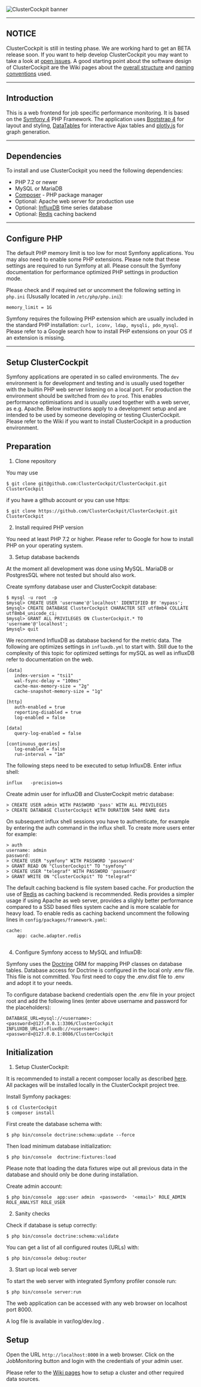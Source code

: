 ![ClusterCockpit banner](https://github.com/ClusterCockpit/ClusterCockpit/wiki/img/ClusterCockpit-banner-small.png)

--------------------------------------------------------------------------------
NOTICE
--------------------------------------------------------------------------------

ClusterCockpit is still in testing phase. We are working hard to get an BETA release soon.
If you want to help develop ClusterCockpit you may want to take a look at [open issues](https://github.com/ClusterCockpit/ClusterCockpit/issues?q=is%3Aopen+is%3Aissue).
A good starting point about the software design of ClusterCockpit are the Wiki
pages about the [overall structure](https://github.com/ClusterCockpit/ClusterCockpit/wiki/DEV-Software-structure)
and [naming conventions](https://github.com/ClusterCockpit/ClusterCockpit/wiki/DEV-Conventions)
used.

--------------------------------------------------------------------------------
Introduction
--------------------------------------------------------------------------------

This is a web frontend for job specific performance monitoring. It is based on
the [Symfony 4](https://symfony.com) PHP Framework. The application uses
[Bootstrap 4](http://getbootstrap.com) for layout and styling,
[DataTables](https://datatables.net) for interactive Ajax tables and
[plotly.js](https://plot.ly/javascript/) for graph generation.

--------------------------------------------------------------------------------
Dependencies
--------------------------------------------------------------------------------

To install and use ClusterCockpit you need the following dependencies:
- PHP 7.2 or newer
- MySQL or MariaDB
- [Composer](https://getcomposer.org) - PHP package manager
- Optional: Apache web server for production use
- Optional: [InfluxDB](https://docs.influxdata.com/influxdb/v1.7/introduction/getting-started/) time series database
- Optional: [Redis](https://redis.io/) caching backend

--------------------------------------------------------------------------------
Configure PHP
--------------------------------------------------------------------------------

The default PHP memory limit is too low for most Symfony applications. You may
also need to enable some PHP extensions. Please note that these settings are
required to run Symfony at all. Please consult the Symfony documentation for
performance optimized PHP settings in production mode.

Please check and if required set or uncomment the following setting in
`php.ini` (Ususally located in `/etc/php/php.ini`):

```
memory_limit = 1G
```

Symfony requires the following PHP extension which are usually included in the
standard PHP installation: `curl, iconv, ldap, mysqli, pdo_mysql`. Please refer
to a Google search how to install PHP extensions on your OS if an extension is missing.

--------------------------------------------------------------------------------
Setup ClusterCockpit
--------------------------------------------------------------------------------

Symfony applications are operated in so called environments.  The `dev`
environment is for development and testing and is usually used together with
the builtin PHP web server listening on a local port. For production the
environment should be switched from `dev` to `prod`. This enables
performance optimisations and is usually used together with a web server, as
e.g. Apache. Below instructions apply to a development setup and are intended
to be used by someone developing or testing ClusterCockpit. Please refer to the
Wiki if you want to install ClusterCockpit in a production environment.

## Preparation

1. Clone repository

You may use 
```
$ git clone git@github.com:ClusterCockpit/ClusterCockpit.git ClusterCockpit
```
if you have a github account or you can use https:

```
$ git clone https://github.com/ClusterCockpit/ClusterCockpit.git ClusterCockpit
```

2. Install required PHP version

You need at least PHP 7.2 or higher. Please refer to
Google for how to install PHP on your operating system.

3. Setup database backends

At the moment all development was done using  MySQL. MariaDB or
PostgresSQL where not tested but should also work.

Create symfony database user and ClusterCockpit database:

```
$ mysql -u root  -p
$mysql> CREATE USER 'username'@'localhost' IDENTIFIED BY 'mypass';
$mysql> CREATE DATABASE ClusterCockpit CHARACTER SET utf8mb4 COLLATE utf8mb4_unicode_ci;
$mysql> GRANT ALL PRIVILEGES ON ClusterCockpit.* TO 'username'@'localhost'; 
$mysql> quit
```

We recommend InfluxDB as database backend for the metric data. The following
are optimizes settings in `influxdb.yml` to start with. Still due to the
complexity of this topic for optimized settings for mySQL as well as influxDB
refer to documentation on the web.

```
[data]
   index-version = "tsi1"
   wal-fsync-delay = "100ms"
   cache-max-memory-size = "2g"
   cache-snapshot-memory-size = "1g"

[http]
   auth-enabled = true 
   reporting-disabled = true
   log-enabled = false

[data]
   query-log-enabled = false

[continuous_queries]
   log-enabled = false
   run-interval = "1m"
```

The following steps need to be executed to setup InfluxDB. Enter influx shell:

```
influx   -precision=s
```

Create admin user for influxDB and ClusterCockpit metric database:

```
> CREATE USER admin WITH PASSWORD 'pass' WITH ALL PRIVILEGES
> CREATE DATABASE ClusterCockpit WITH DURATION 540d NAME data
```

On subsequent influx shell sessions you have to authenticate, for example by
entering the auth command in the influx shell. To create more users enter for
example:

```
> auth
username: admin
password:
> CREATE USER "symfony" WITH PASSWORD 'password'
> GRANT READ ON "ClusterCockpit" TO "symfony"
> CREATE USER "telegraf" WITH PASSWORD 'password'
> GRANT WRITE ON "ClusterCockpit" TO "telegraf"

```

The default caching backend is file system based cache. For production the use
of [Redis](https://redis.io) as caching backend is recommended. Redis provides
a simpler usage if using Apache as web server, provides a slighly better
performance compared to a SSD based files system cache and is more scalable for
heavy load. To enable redis as caching backend uncomment the following lines in
`config/packages/framework.yaml`:

```
cache:
    app: cache.adapter.redis
  
```

4. Configure Symfony access to MySQL and InfluxDB:

Symfony uses the [Doctrine](https://www.doctrine-project.org) ORM for mapping
PHP classes on  database tables. Database access for Doctrine is configured in
the local only .env file. This file is not committed. You first need to copy
the .env.dist file to .env and adopt it to your needs.

To configure database backend credentials open the .env file in your project
root and add the following lines (enter above username and password for the
placeholders): 

```
DATABASE_URL=mysql://<username>:<password>@127.0.0.1:3306/ClusterCockpit
INFLUXDB_URL=influxdb://<username>:<password>@127.0.0.1:8086/ClusterCockpit
```

## Initialization

1. Setup ClusterCockpit:

It is recommended to install a recent composer locally as described
[here](https://getcomposer.org/download/). All packages will be installed
locally in the ClusterCockpit project tree.

Install Symfony packages:

```
$ cd ClusterCockpit
$ composer install
```

First create the database schema with:

```
$ php bin/console doctrine:schema:update --force
```

Then load minimum database initialization:

```
$ php bin/console  doctrine:fixtures:load
```

Please note that loading the data fixtures wipe out all previous data in the
database and should only be done during installation.

Create admin account:

```
$ php bin/console  app:user admin  <password>  '<email>' ROLE_ADMIN ROLE_ANALYST ROLE_USER
```

2. Sanity checks

Check if database is setup correctly:
```
$ php bin/console doctrine:schema:validate
```

You can get a list of all configured routes (URLs) with:
```
$ php bin/console debug:router
```

3. Start up local web server

To start the web server with integrated Symfony profiler console run:
```
$ php bin/console server:run
```

The web application can be accessed with any web browser on localhost port 8000.

A log file is available in var/log/dev.log .

## Setup

Open the URL `http://localhost:8000` in a web browser. Click on the
JobMonitoring button and login with the credentials of your admin user.

Please refer to the [Wiki pages](https://github.com/ClusterCockpit/ClusterCockpit/wiki) how to setup a
cluster and other required data sources.


